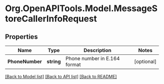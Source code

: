 
# Org.OpenAPITools.Model.MessageStoreCallerInfoRequest

## Properties

Name | Type | Description | Notes
------------ | ------------- | ------------- | -------------
**PhoneNumber** | **string** | Phone number in E.164 format | [optional] 

[[Back to Model list]](../README.md#documentation-for-models)
[[Back to API list]](../README.md#documentation-for-api-endpoints)
[[Back to README]](../README.md)

